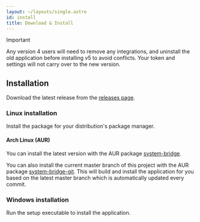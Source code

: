 ```yaml
---
layout: ~/layouts/single.astro
id: install
title: Download & Install
---
```


> [!IMPORTANT]
> Any version 4 users will need to remove any integrations, and uninstall the
> old application before installing v5 to avoid conflicts. Your token and
> settings will not carry over to the new version.

## Installation

Download the latest release from the [releases page](https://github.com/timmo001/system-bridge/releases).

### Linux installation

Install the package for your distribution's package manager.

#### Arch Linux (AUR)

You can install the latest version with the AUR package [system-bridge](https://aur.archlinux.org/packages/system-bridge).

You can also install the current master branch of this project with the AUR package
[system-bridge-git](https://aur.archlinux.org/packages/system-bridge-git).
This will build and install the application for you based on the latest master
branch which is automatically updated every commit.

### Windows installation

Run the setup executable to install the application.
